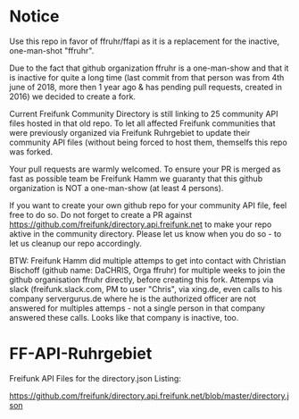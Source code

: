 # Notice
Use this repo in favor of ffruhr/ffapi as it is a replacement for the inactive, one-man-shot "ffruhr".

Due to the fact that github organization ffruhr is a one-man-show and that it is inactive for quite a long time (last commit from that person was from 4th june of 2018, more then 1 year ago & has pending pull requests, created in 2016) we decided to create a fork.

Current Freifunk Community Directory is still linking to 25 community API files hosted in that old repo.
To let all affected Freifunk communities that were previously organized via Freifunk Ruhrgebiet to update their community API files (without being forced to host them, themselfs this repo was forked. 

Your pull requests are warmly welcomed. 
To ensure your PR is merged as fast as possible team be Freifunk Hamm we guaranty that this github organization is NOT a one-man-show (at least 4 persons).

If you want to create your own github repo for your community API file, feel free to do so. Do not forget to create a PR against
https://github.com/freifunk/directory.api.freifunk.net to make your repo aktive in the community directory. Please let us know when you do so - to let us cleanup our repo accordingly.

BTW:
Freifunk Hamm did multiple attemps to get into contact with Christian Bischoff (github name: DaCHRIS, Orga ffruhr) for multiple weeks to join the github organisation ffruhr directly, before creating this fork. Attemps via slack (freifunk.slack.com, PM to user "Chris", via xing.de, even calls to his company servergurus.de where he is the authorized officer are not answered for multiples attemps - not a single person in that company answered these calls. Looks like that company is inactive, too.



# FF-API-Ruhrgebiet

Freifunk API Files for the directory.json Listing: 

https://github.com/freifunk/directory.api.freifunk.net/blob/master/directory.json

